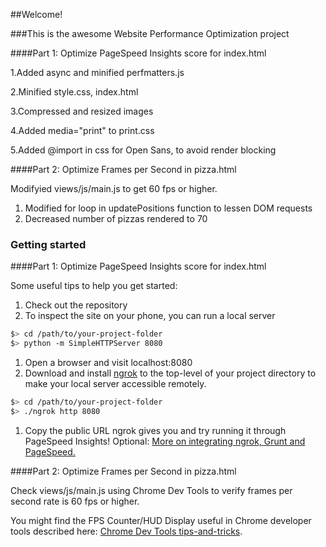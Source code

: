 ##Welcome! 

###This is the awesome Website Performance Optimization project

####Part 1: Optimize PageSpeed Insights score for index.html

1.Added async and minified perfmatters.js

2.Minified style.css, index.html

3.Compressed and resized images

4.Added media="print" to print.css

5.Added @import in css for Open Sans, to avoid render blocking


####Part 2: Optimize Frames per Second in pizza.html

Modifyied views/js/main.js to get 60 fps or higher.
1) Modified for loop in updatePositions function to lessen DOM requests
2) Decreased number of pizzas rendered to 70

### Getting started

####Part 1: Optimize PageSpeed Insights score for index.html

Some useful tips to help you get started:

1. Check out the repository
1. To inspect the site on your phone, you can run a local server

  ```bash
  $> cd /path/to/your-project-folder
  $> python -m SimpleHTTPServer 8080
  ```

1. Open a browser and visit localhost:8080
1. Download and install [ngrok](https://ngrok.com/) to the top-level of your project directory to make your local server accessible remotely.

  ``` bash
  $> cd /path/to/your-project-folder
  $> ./ngrok http 8080
  ```

1. Copy the public URL ngrok gives you and try running it through PageSpeed Insights! Optional: [More on integrating ngrok, Grunt and PageSpeed.](http://www.jamescryer.com/2014/06/12/grunt-pagespeed-and-ngrok-locally-testing/)

####Part 2: Optimize Frames per Second in pizza.html

Check views/js/main.js using Chrome Dev Tools to verify frames per second rate is 60 fps or higher.

You might find the FPS Counter/HUD Display useful in Chrome developer tools described here: [Chrome Dev Tools tips-and-tricks](https://developer.chrome.com/devtools/docs/tips-and-tricks).
